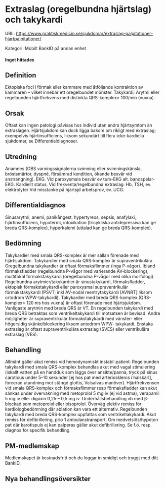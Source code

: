 # Extraslag (oregelbundna hjärtslag) och takykardi

URL: https://www.praktiskmedicin.se/sjukdomar/extraslag-palpitationer-hjartpalpitationer/



Kategori: Mobilt BankID på annan enhet

#### Inget hittades

## Definition

Ektopiska foci i förmak eller kammare med åtföljande kontraktion av kammaren – vilket innebär ett oregelbundet mönster. Takykardi: Arytmi eller regelbunden hjärtfrekvens med distinkta QRS-komplex> 100/min (vuxna).

## Orsak

Oftast kan ingen patologi påvisas hos individ utan andra hjärtsymtom än extraslagen. Hjärtsjukdom kan dock ligga bakom om rikligt med extraslag; exempelvis hjärtinsufficiens, liksom sekundärt till flera icke-kardiella sjukdomar, se Differentialdiagnoser.

## Utredning

Anamnes (OBS varningssignalerna svimning eller svimningskänsla, bröstsmärtor, dyspné, försämrad kondition, ökande besvär vid ansträngning). EKG. Vid paroxysmala besvär ev tum-EKG alt. bandspelar-EKG. Kardiellt status. Vid frekventa/regelbundna extraslag: Hb, TSH, ev. elektrolyter Vid misstanke på hjärtsjd arbetsprov, ev. UCG.

## Differentialdiagnos

Sinusarytmi, anemi, panikångest, hypertyreos, sepsis, anafylaxi, hjärtinsufficiens, hypotermi, intoxikation (tricykliska antidepressiva kan ge breda QRS-komplex), hyperkalemi (uttalad kan ge breda QRS-komplex).

## Bedömning

Takykardier med smala QRS-komplex är mer sällan förenade med hjärtsjukdom. Takykardier med smala QRS-komplex är supraventrikulära. Oregelbundna takykardier är oftast förmaksflimmer (inga P-vågor). Ibland förmaksfladder (regelbundna P-vågor med varierande AV-blockering), multifokal förmakstakykardi (oregelbundna P-vågor med olika morfologi). Regelbundna arytmier/takykardier är sinustakykardi, förmaksfladder, ektopisk förmakstakykardi eller paroxysmal supraventrikulär förmakstakykardi (PSVT; inkl AV-nodal reentrytakykardi [AVNRT] liksom ortodrom WPW-takykardi).
Takykardier med breda QRS-komplex (QRS-komplex> 120 ms hos vuxna) är oftast förenade med hjärtsjukdom.
Vanligaste arytmin med breda QRS är VT. En regelbunden takykardi med breda QRS betraktas som ventrikeltakykardi till motsatsen är bevisad. Andra möjligheter är supraventrikulär förmakstakykardi med vänster- eller högersidig skänkelblockering liksom antedrom WPW- takykardi.
Enstaka extraslag är oftast supraventrikulära extraslag (SVES) eller ventrikulära extraslag (VES).

## Behandling

Allmänt gäller akut remiss vid hemodynamiskt instabil patient.
Regelbunden takykardi med smala QRS-komplex behandlas akut med vagal stimulering (iskallt vatten på en handduk som läggs över ansikte/panna, tryck på sinus caroticus under 5–10 sekunder [ej hos pat med arterioskleros i halskärl], forcerad utandning mot stängd glottis, Valsalvas manöver). Hjärtfrekvensen vid smala QRS-komplex och förmaksflimmer resp förmaksfladder kan akut sänkas under övervakning med metoprolol 5 mg iv (ej vid astma), verapamil 5 mg iv eller digoxin 0,25 – 0,5 mg iv. Underhållsbehandling vb med β-blockad som metoprolol eller bisoprolol. Överväg elektiv remiss för kardiologbedömning där ablation kan vara ett alternativ.
Regelbunden takykardi med breda QRS-komplex uppfattas som ventrikeltakykardi. Akut remiss för defibrillering, prio 1 ambulanstransport. Om medvetslös/hypoton pat där karotispuls ej kan palperas gäller akut defibrillering. Se f.ö. resp. diagnos för specifik behandling.

## PM-medlemskap

Medlemskapet är kostnadsfritt och du loggar in smidigt och tryggt med ditt BankID.

## Nya behandlingsöversikter

